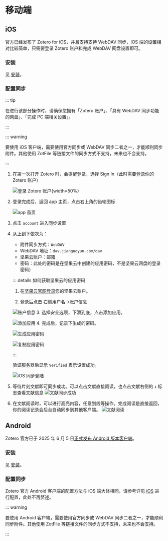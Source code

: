# 移动端

## iOS

官方已经发布了 Zotero for iOS，并且支持支持 WebDAV 同步，iOS 端的设置相对比较简单，只需要登录 Zotero 账户和完成 WebDAV 网盘设置即可。

### 安装

见 [安装](./install.md#ios)。

### 配置同步

::: tip

在进行该部分操作时，请确保您拥有「Zotero 账户」、「具有 WebDAV 同步功能的网盘」、「完成 PC 端相关设置」。

:::

::: warning

要使用 iOS 客户端，需要使用官方同步或 WebDAV 同步二者之一，才能顺利同步附件。其他使用 ZotFile 等链接文件的同步方式不支持，未来也不会支持。

:::

1. 在第一次打开 Zotero 时，会提醒登录，选择 Sign In（此时需要登录你的 Zotero 账户）

   ![登录 Zotero 账户](../assets/images/iOS登陆.jpg){width=50%}

2. 登录完成后，返回 app 主页，点击右上角的齿轮图标

   ![app 首页](../assets/images/iOS首页.png)

3. 点击 `account` 进入同步设置

4. 从上到下依次为：
   - 附件同步方式：`WebDAV`
   - WebDAV 地址：`dav.jianguoyun.com/dav`
   - 坚果云账户：邮箱
   - 密码：此处的密码是在坚果云中创建的应用密码，不是坚果云网盘的登录密码）

   ::: details 如何获取坚果云的应用密码
   1. 在[坚果云官网登录](https://www.jianguoyun.com/d/login)您的坚果云账户。

   2. 登录后点击 右侧用户名->账户信息

   ![账户信息](../assets/images/坚果云-账户信息.png)
   3. 选择安全选项，下滑到底，点击添加应用。

   ![添加应用](../assets/images/坚果云-添加应用.png)
   4. 完成后，记录下生成的密码。

   ![生成应用密码](../assets/images/坚果云-生成密码.png)

   ![复制应用密码](../assets/images/坚果云-密码.png)

   :::

   验证服务器后显示 `Verified` 表示设置成功。

   ![iOS 同步登陆](../assets/images/iOS同步登陆.png)

5. 等待片刻文献即可同步成功。可以点击文献直接阅读，也点击文献右侧的 `i` 标志查看文献信息
   ![文献同步成功](../assets/images/iOS文献同步成功.png)

6. 在文献阅读时，可以进行高亮内容，任意划线等操作。完成阅读是直接返回，你的阅读记录会后台自动同步到其他客户端。
   ![文献阅读](../assets/images/iOS文献阅读.png)

## Android

Zotero 官方已于 2025 年 6 月 5 日[正式发布 Android 版本客户端](https://www.zotero.org/blog/zotero-for-android/)。

### 安装

见 [安装](./install.md#android)。

### 配置同步

Zotero 官方 Android 客户端的配置方法与 iOS 端大体相同，请参考详见 [iOS](#ios) 进行配置，此处不再赘述。

::: warning

要使用 Android 客户端，需要使用官方同步或 WebDAV 同步二者之一，才能顺利同步附件。其他使用 ZotFile 等链接文件的同步方式不支持，未来也不会支持。

:::

